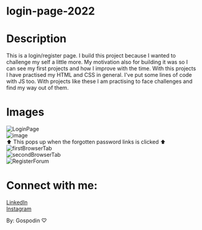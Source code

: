 # login-page-2022

# Description
This is a login/register page. I build this project because I wanted to challenge my self a little more. My motivation  also for building it was so I can see my first projects and how I improve with the time. With this projects I have practised my HTML and CSS in general. I've put some lines of code with JS too. With projects like these I am practising to face challenges and find my way out of them.

# Images
![LoginPage](https://user-images.githubusercontent.com/51996162/198887069-63a5289a-6c15-48f1-9db3-8f0eaf02301a.png) <br>
![image](https://user-images.githubusercontent.com/51996162/198887161-95624e46-0f48-411f-a9ba-04d2f5e289f8.png) <br>
 ⬆️ This pops up when the forgotten password links is clicked ⬆️ <br>
![firstBrowserTab](https://user-images.githubusercontent.com/51996162/198887355-987a83a8-0a5e-4cb2-972f-9bbfad37c830.png) <br>
![secondBrowserTab](https://user-images.githubusercontent.com/51996162/198887377-3cbda068-60fb-4285-b817-13698ce11f11.png) <br>
![RegisterForum](https://user-images.githubusercontent.com/51996162/198887474-791051b4-ef9a-4c2e-954e-10def423a0cc.png)

# Connect with me:
[LinkedIn](https://www.linkedin.com/in/gospodin-gospodinov-853b3a23b/) <br>
[Instagram](https://www.instagram.com/dinkichae/)

By: Gospodin ♡
